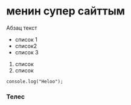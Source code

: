 # менин супер сайттым

Абзац текст

- список 1
- список2
- список 3

1. список
2. список

```
console.log("Heloo");
```

### Телес
